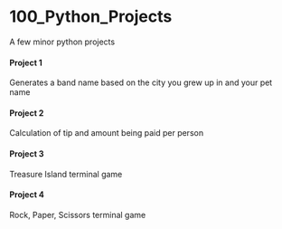 # 100_Python_Projects

A few minor python projects

#### Project 1

Generates a band name based on the city you grew up in and your pet name

#### Project 2

Calculation of tip and amount being paid per person

#### Project 3

Treasure Island terminal game

#### Project 4

Rock, Paper, Scissors terminal game
